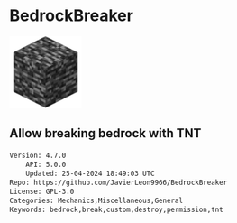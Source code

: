 # BedrockBreaker
<img src="https://raw.githubusercontent.com/JavierLeon9966/BedrockBreaker/a34f1f75a854c31f4dbe22902a21be3cf8706c02/resources/Bedrock.png" width="128" height="128" />

## Allow breaking bedrock with TNT
```properties
Version: 4.7.0
    API: 5.0.0
    Updated: 25-04-2024 18:49:03 UTC
Repo: https://github.com/JavierLeon9966/BedrockBreaker
License: GPL-3.0
Categories: Mechanics,Miscellaneous,General
Keywords: bedrock,break,custom,destroy,permission,tnt
```